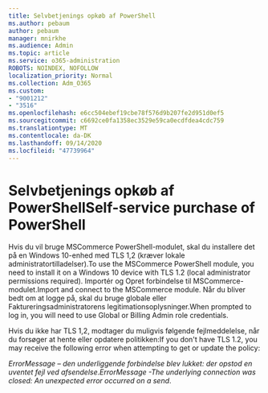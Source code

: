 ```yaml
---
title: Selvbetjenings opkøb af PowerShell
ms.author: pebaum
author: pebaum
manager: mnirkhe
ms.audience: Admin
ms.topic: article
ms.service: o365-administration
ROBOTS: NOINDEX, NOFOLLOW
localization_priority: Normal
ms.collection: Adm_O365
ms.custom:
- "9001212"
- "3516"
ms.openlocfilehash: e6cc504ebef19cbe78f576d9b207fe2d951d0ef5
ms.sourcegitcommit: c6692ce0fa1358ec3529e59ca0ecdfdea4cdc759
ms.translationtype: MT
ms.contentlocale: da-DK
ms.lasthandoff: 09/14/2020
ms.locfileid: "47739964"
---
```

# <a name="self-service-purchase-of-powershell"></a><span data-ttu-id="26603-102">Selvbetjenings opkøb af PowerShell</span><span class="sxs-lookup"><span data-stu-id="26603-102">Self-service purchase of PowerShell</span></span>

<span data-ttu-id="26603-103">Hvis du vil bruge MSCommerce PowerShell-modulet, skal du installere det på en Windows 10-enhed med TLS 1,2 (kræver lokale administratortilladelser).</span><span class="sxs-lookup"><span data-stu-id="26603-103">To use the MSCommerce PowerShell module, you need to install it on a Windows 10 device with TLS 1.2 (local administrator permissions required).</span></span>  <span data-ttu-id="26603-104">Importér og Opret forbindelse til MSCommerce-modulet.</span><span class="sxs-lookup"><span data-stu-id="26603-104">Import and connect to the MSCommerce module.</span></span>  <span data-ttu-id="26603-105">Når du bliver bedt om at logge på, skal du bruge globale eller Faktureringsadministratorens legitimationsoplysninger.</span><span class="sxs-lookup"><span data-stu-id="26603-105">When prompted to log in, you will need to use Global or Billing Admin role credentials.</span></span>  

<span data-ttu-id="26603-106">Hvis du ikke har TLS 1,2, modtager du muligvis følgende fejlmeddelelse, når du forsøger at hente eller opdatere politikken:</span><span class="sxs-lookup"><span data-stu-id="26603-106">If you don't have TLS 1.2, you may receive the following error when attempting to get or update the policy:</span></span>

<span data-ttu-id="26603-107">*ErrorMessage – den underliggende forbindelse blev lukket: der opstod en uventet fejl ved afsendelse*.</span><span class="sxs-lookup"><span data-stu-id="26603-107">*ErrorMessage -The underlying connection was closed: An unexpected error occurred on a send*.</span></span>



